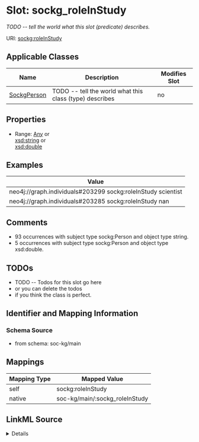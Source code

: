 

# Slot: sockg_roleInStudy


_TODO -- tell the world what this slot (predicate) describes._





URI: [sockg:roleInStudy](http://www.semanticweb.org/sockg/ontologies/2024/0/soil-carbon-ontology/roleInStudy)



<!-- no inheritance hierarchy -->





## Applicable Classes

| Name | Description | Modifies Slot |
| --- | --- | --- |
| [SockgPerson](../classes/SockgPerson.md) | TODO -- tell the world what this class (type) describes |  no  |







## Properties

* Range: [Any](../classes/Any.md)&nbsp;or&nbsp;<br />[xsd:string](http://www.w3.org/2001/XMLSchema#string)&nbsp;or&nbsp;<br />[xsd:double](http://www.w3.org/2001/XMLSchema#double)






## Examples

| Value |
| --- |
| neo4j://graph.individuals#203299 sockg:roleInStudy scientist |
| neo4j://graph.individuals#203285 sockg:roleInStudy nan |

## Comments

* 93 occurrences with subject type sockg:Person and object type string.
* 5 occurrences with subject type sockg:Person and object type xsd:double.

## TODOs

* TODO -- Todos for this slot go here
* or you can delete the todos
* if you think the class is perfect.

## Identifier and Mapping Information







### Schema Source


* from schema: soc-kg/main




## Mappings

| Mapping Type | Mapped Value |
| ---  | ---  |
| self | sockg:roleInStudy |
| native | soc-kg/main/:sockg_roleInStudy |




## LinkML Source

<details>
```yaml
name: sockg_roleInStudy
description: TODO -- tell the world what this slot (predicate) describes.
todos:
- TODO -- Todos for this slot go here
- or you can delete the todos
- if you think the class is perfect.
comments:
- 93 occurrences with subject type sockg:Person and object type string.
- 5 occurrences with subject type sockg:Person and object type xsd:double.
examples:
- value: neo4j://graph.individuals#203299 sockg:roleInStudy scientist
- value: neo4j://graph.individuals#203285 sockg:roleInStudy nan
from_schema: soc-kg/main
rank: 1000
slot_uri: sockg:roleInStudy
alias: sockg_roleInStudy
domain_of:
- sockg_Person
range: Any
any_of:
- range: string
- range: double

```
</details>